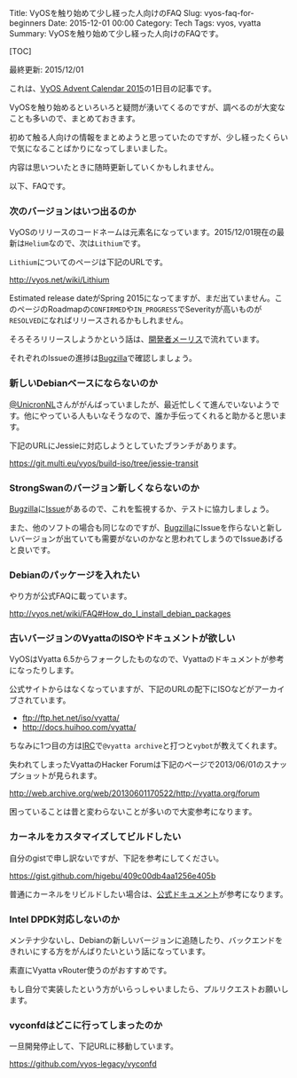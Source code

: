 Title: VyOSを触り始めて少し経った人向けのFAQ
Slug: vyos-faq-for-beginners
Date: 2015-12-01 00:00
Category: Tech
Tags: vyos, vyatta
Summary: VyOSを触り始めて少し経った人向けのFAQです。

[TOC]

最終更新: 2015/12/01

これは、[VyOS Advent Calendar 2015](http://qiita.com/advent-calendar/2015/vyos)の1日目の記事です。

VyOSを触り始めるといろいろと疑問が湧いてくるのですが、調べるのが大変なことも多いので、まとめておきます。

初めて触る人向けの情報をまとめようと思っていたのですが、少し経ったくらいで気になることばかりになってしまいました。

内容は思いついたときに随時更新していくかもしれません。

以下、FAQです。

### 次のバージョンはいつ出るのか

VyOSのリリースのコードネームは元素名になっています。2015/12/01現在の最新は`Helium`なので、次は`Lithium`です。

`Lithium`についてのページは下記のURLです。

http://vyos.net/wiki/Lithium

Estimated release dateがSpring 2015になってますが、まだ出ていません。このページのRoadmapの`CONFIRMED`や`IN_PROGRESS`でSeverityが高いものが`RESOLVED`になればリリースされるかもしれません。

そろそろリリースしようかという話は、[開発者メーリス](https://lists.tuxis.nl/listinfo/vyos-developers)で流れています。

それぞれのIssueの進捗は[Bugzilla][0]で確認しましょう。

### 新しいDebianベースにならないのか

[@UnicronNL](https://github.com/UnicronNL)さんががんばっていましたが、最近忙しくて進んでいないようです。他にやっている人もいなそうなので、誰か手伝ってくれると助かると思います。

下記のURLにJessieに対応しようとしていたブランチがあります。

https://git.multi.eu/vyos/build-iso/tree/jessie-transit

### StrongSwanのバージョン新しくならないのか

[Bugzilla][0]に[Issue](http://bugzilla.vyos.net/show_bug.cgi?id=471)があるので、これを監視するか、テストに協力しましょう。

また、他のソフトの場合も同じなのですが、[Bugzilla][0]にIssueを作らないと新しいバージョンが出ていても需要がないのかなと思われてしまうのでIssueあげると良いです。

### Debianのパッケージを入れたい

やり方が公式FAQに載っています。

http://vyos.net/wiki/FAQ#How_do_I_install_debian_packages

### 古いバージョンのVyattaのISOやドキュメントが欲しい

VyOSはVyatta 6.5からフォークしたものなので、Vyattaのドキュメントが参考になったりします。

公式サイトからはなくなっていますが、下記のURLの配下にISOなどがアーカイブされています。

* ftp://ftp.het.net/iso/vyatta/
* http://docs.huihoo.com/vyatta/

ちなみに1つ目の方は[IRC](https://webchat.freenode.net/?channels=#vyos)で`@vyatta archive`と打つと`vybot`が教えてくれます。

失われてしまったVyattaのHacker Forumは下記のページで2013/06/01のスナップショットが見られます。

http://web.archive.org/web/20130601170522/http://vyatta.org/forum

困っていることは昔と変わらないことが多いので大変参考になります。

### カーネルをカスタマイズしてビルドしたい

自分のgistで申し訳ないですが、下記を参考にしてください。

https://gist.github.com/higebu/409c00db4aa1256e405b

普通にカーネルをリビルドしたい場合は、[公式ドキュメント](http://vyos.net/wiki/Rebuild_VyOS_kernel_Step)が参考になります。

### Intel DPDK対応しないのか

メンテナ少ないし、Debianの新しいバージョンに追随したり、バックエンドをきれいにする方をがんばりたいという話になっています。

素直にVyatta vRouter使うのがおすすめです。

もし自分で実装したという方がいらっしゃいましたら、プルリクエストお願いします。

### vyconfdはどこに行ってしまったのか

一旦開発停止して、下記URLに移動しています。

https://github.com/vyos-legacy/vyconfd


 [0]: http://bugzilla.vyos.net/
